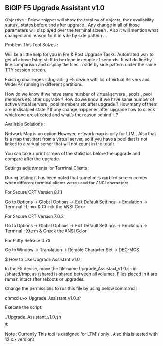 ## BIGIP F5 Upgrade Assistant v1.0

Objective : Below snippet will show the total no of objects, their availability status , states before and after upgrade . Any change in all of those parameters will displayed over the terminal screen . Also it will mention what changed and reason for it in side by side
pattern ...

Problem This Tool Solves :

Will be a little help for you in Pre & Post Upgrade Tasks.
Automated way to get all above listed stuff to be done in couple of seconds.
It will do line by line comparison and display the files in side by side pattern under the same TTY session screen.

Existing challenges : Upgrading F5 device with lot of Virtual Servers and Wide IPs running in different partitions.

How do we know if we have same number of virtual servers , pools , pool members etc after upgrade ?
How do we know if we have same number of active virtual servers , pool members etc after upgrade ?
How many of them are in disabled state ?
If any change happened after upgrade how to check which one are affected and what’s the reason behind it ? 

Available Solutions : 

Network Map is an option.However, network map is only for LTM . Also that is a map that start from a virtual server, so if you have a pool that is not linked to a virtual server that will not count in the totals.

You can take a print screen of the statistics before the upgrade and compare after the upgrade.

Settings adjustments for Terminal Clients :

During testing it has been noted that sometimes garbled screen comes when different terminal clients were used for ANSI characters

For Secure CRT Version 8.1.1

Go to Options -> Global Options -> Edit Default Settings -> Emulation -> Terminal  : Linux & Check the ANSI Color

For Secure CRT Version 7.0.3

Go to Options -> Global Options -> Edit Default Settings -> Emulation -> Terminal  : Xterm & Check the ANSI Color

For Putty Release 0.70 

Go to Window -> Translation -> Remote Character Set -> DEC-MCS

$$$$$$$$$$$$$$$$$$$$$$$$$$$$$$$$$$$$$$$$$$$$$$$$$$$$$$$$$$$$$$$$$$$$$$$$$$$$$$$$$$$$$$$$$$$$$
How to Use Upgrade Assistant v1.0 :

In the F5 device, move the file name Upgrade_Assistant_v1.0.sh in /shared/tmp, as /shared is shared between all volumes. Files placed in it are remain intact after reboots or upgrades.

Change the permissions to run this file by using below command :

chmod u+x Upgrade_Assistant_v1.0.sh

Execute the script:

./Upgrade_Assistant_v1.0.sh
$$$$$$$$$$$$$$$$$$$$$$$$$$$$$$$$$$$$$$$$$$$$$$$$$$$$$$$$$$$$$$$$$$$$$$$$$$$$$$$$$$$$$$$$$$$$$$$$$

Note : Currently This tool is designed for LTM's only . Also this is tested with 12.x.x versions

